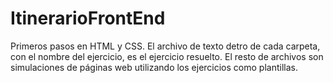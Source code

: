 # ItinerarioFrontEnd
Primeros pasos en HTML y CSS.
El archivo de texto detro de cada carpeta, con el nombre del ejercicio, es el ejercicio resuelto.
El resto de archivos son simulaciones de páginas web utilizando los ejercicios como plantillas.
